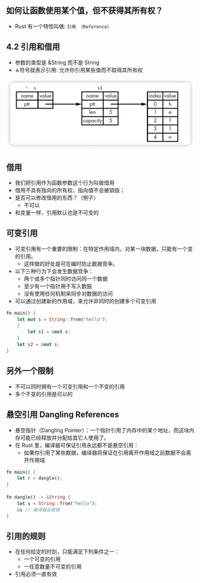 
## 如何让函数使用某个值，但不获得其所有权？

- Rust 有一个特性叫做: `引用 （Reference）`


## 4.2 引用和借用
- 参数的类型是 &String 而不是 String
- `＆`符号就表示引用: 允许你引用某些值而不取得其所有权

![](images/2024-03-31-01-08-13.png)



## 借用
- 我们把引用作为函数参数这个行为叫做借用
- 借用不具有指向的所有权，指向值不会被销毁；
- 是否可以修改借用的东西？（例子）
  - 不可以
- 和变量一样，引用默认也是不可变的

## 可变引用
- 可变引用有一个重要的限制：在特定作用域内，对某一块数据，只能有一个变的引用。
  - 这样做的好处是可在编时防止数据竞争。
- 以下三种行为下会发生数据竞争：
  - 两个或多个指针同时访问同一个数据
  - 至少有一个指针用于写入数振
  - 没有使用任何机制来同步对数据的访问
- 可以通过创建新的作用域，来允许非同时的创建多个可变引用

``` rust
fn main() {
    let mut s = String::from("hello");
    {
        let s1 = &mut s;
    }
    let s2 = &mut s; 
}
```


## 另外一个限制
- 不可以同时拥有一个可变引用和一个不变的引用
- 多个不变的引用是可以的


## 悬空引用 Dangling References
- 悬空指针（Dangling Pointer）：一个指针引用了内存中的某个地址，而这块内存可能已经释放并分配给其它人使用了。
- 在 Rust 里，编译器可保证引用永远都不是悬空引用：
  - 如果你引用了某些数据，编译器将保证在引用离开作用域之前数据不会离开作用域

``` rust
fn main() {
    let r = dangle();
}

fn dangle() -> &String {
    let s = String::from("hello");
    &s // 编译器会报错
}
```


## 引用的规则
- 在任何给定的时刻，只能满足下列条件之一：
  - 一个可变的引用
  - 一任意数量不可变的引用
- 引用必须一直有效
  